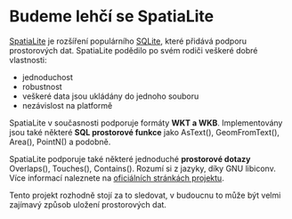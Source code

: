 <!--
title : Budeme lehčí se SpatiaLite
author : Roman Ožana <ozana@omdesign.cz>
date : 17.1.2009 13:00:54
tags : GIS
-->

# Budeme lehčí se SpatiaLite

[SpatiaLite][1] je rozšíření populárního [SQLite][2], které přidává podporu prostorových dat. SpatiaLite podědilo po svém rodiči veškeré dobré vlastnosti:

  * jednoduchost
  * robustnost
  * veškeré data jsou ukládány do jednoho souboru
  * nezávislost na platformě

SpatiaLite v současnosti podporuje formáty **WKT a WKB**. Implementovány jsou také některé **SQL prostorové funkce** jako AsText(), GeomFromText(), Area(), PointN() a podobně.

SpatiaLite podporuje také některé jednoduché **prostorové dotazy** Overlaps(), Touches(), Contains(). Rozumí si z jazyky, díky GNU libiconv. Více informací naleznete na [oficiálních stránkách projektu][3].

Tento projekt rozhodně stojí za to sledovat, v budoucnu to může být velmi zajímavý způsob uložení prostorových dat.

 [1]: http://www.gaia-gis.it/spatialite/ "SpatiaLite"
 [2]: http://www.sqlite.org/ "SQLite"
 [3]: http://www.gaia-gis.it/spatialite/ "SpatiaLite - oficiální stránky projektu"